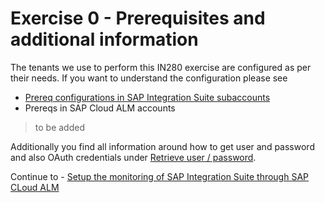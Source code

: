 # Exercise 0 - Prerequisites and additional information

The tenants we use to perform this IN280 exercise are configured as per their needs. If you want to understand the configuration please see
- [Prereq configurations in SAP Integration Suite subaccounts](./ex01/)
- Prereqs in SAP Cloud ALM accounts 

> to be added

Additionally you find all information around how to get user and password and also OAuth credentials under [Retrieve user / password](./ex02/).


Continue to - [Setup the monitoring of SAP Integration Suite through SAP CLoud ALM](../ex1/README.md)
